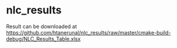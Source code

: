 # nlc_results
Result can be downloaded at https://github.com/htanerunal/nlc_results/raw/master/cmake-build-debug/NLC_Results_Table.xlsx 

